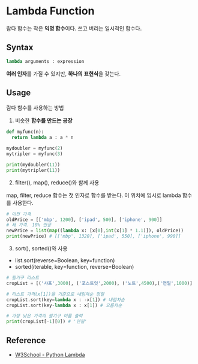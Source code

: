 # Lambda Function

람다 함수는 작은 **익명 함수**이다.
쓰고 버리는 일시적인 함수다.

## Syntax

```python
lambda arguments : expression
```

**여러 인자**를 가질 수 있지만, **하나의 표현식**을 갖는다.

## Usage

람다 함수를 사용하는 방법

1. 비슷한 **함수를 만드는 공장**

```python
def myfunc(n):
  return lambda a : a * n

mydoubler = myfunc(2)
mytripler = myfunc(3)

print(mydoubler(11))
print(mytripler(11))
```
2. filter(), map(), reduce()와 함께 사용

map, filter, reduce 함수는 첫 인자로 함수를 받는다. 
이 위치에 임시로 lambda 함수를 사용한다.

```python
# 이전 가격
oldPrice = [['mbp', 1200], ['ipad', 500], ['iphone', 900]] 
# 새 가격. 10% 인상
newPrice = list(map((lambda x: [x[0],int(x[1] * 1.1)]), oldPrice))
print(newPrice) # [['mbp', 1320], ['ipad', 550], ['iphone', 990]]
```
3. sort(), sorted()와 사용

- list.sort(reverse=Boolean, key=function)
- sorted(iterable, key=function, reverse=Boolean)

```python
# 필기구 리스트
cropList = [('샤프',3000), ('포스트잇',2000), ('노트',4500),('연필',1000)]

# 리스트 가격(x[1])을 기준으로 내림차순 정렬
cropList.sort(key=lambda x : -x[1]) # 내림차순
cropList.sort(key-lambda x : x[1]) # 오름차순

# 가장 낮은 가격의 필기구 이름 출력
print(cropList[-1][0]) # '연필'
```

## Reference

- [W3School - Python Lambda](https://www.w3schools.com/python/python_lambda.asp)